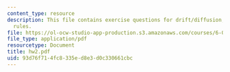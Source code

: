```yaml
---
content_type: resource
description: This file contains exercise questions for drift/diffusion, and 60 mV
  rules.
file: https://ol-ocw-studio-app-production.s3.amazonaws.com/courses/6-012-microelectronic-devices-and-circuits-fall-2005/93d76f714fc8335ed8e3d0c330661cbc_hw2.pdf
file_type: application/pdf
resourcetype: Document
title: hw2.pdf
uid: 93d76f71-4fc8-335e-d8e3-d0c330661cbc
---
```

